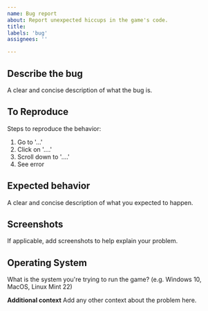 ```yaml
---
name: Bug report
about: Report unexpected hiccups in the game's code.
title: 
labels: 'bug'
assignees: ''

---
```


## **Describe the bug**
A clear and concise description of what the bug is.

## **To Reproduce**
Steps to reproduce the behavior:
1. Go to '...'
2. Click on '....'
3. Scroll down to '....'
4. See error

## **Expected behavior**
A clear and concise description of what you expected to happen.

## **Screenshots**
If applicable, add screenshots to help explain your problem.

## **Operating System**
What is the system you're trying to run the game? (e.g. Windows 10, MacOS, Linux Mint 22)

**Additional context**
Add any other context about the problem here.
